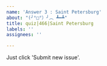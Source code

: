 ```yaml
---
name: 'Answer 3 : Saint Petersburg'
about: "(╯°□°）╯︵ ┻━┻"
title: quiz|466|Saint Petersburg
labels: ''
assignees: ''

---
```


Just click 'Submit new issue'.
